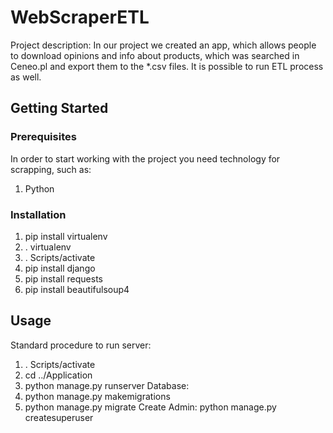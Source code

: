 # WebScraperETL
Project description:
In our project we created an app, which allows people to download opinions and info about products, which was searched in Ceneo.pl and export them to the *.csv files. It is possible to run ETL process as well.

## Getting Started
### Prerequisites
In order to start working with the project you need technology for scrapping, such as:
1. Python

### Installation
1. pip install virtualenv
2. . virtualenv
3. . Scripts/activate
4. pip install django
5. pip install requests
6. pip install beautifulsoup4

## Usage
Standard procedure to run server:
1. . Scripts/activate
2. cd ../Application
3. python manage.py runserver
Database:
1. python manage.py makemigrations
2. python manage.py migrate
Create Admin:
python manage.py createsuperuser





